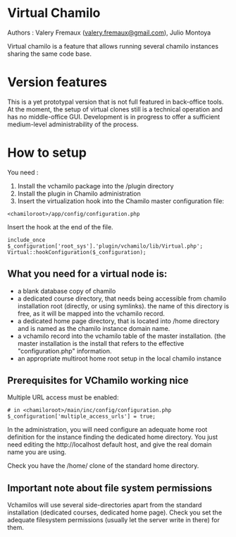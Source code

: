 Virtual Chamilo
===================

Authors : Valery Fremaux (valery.fremaux@gmail.com), Julio Montoya

Virtual chamilo is a feature that allows running several chamilo instances sharing the same
code base.

Version features
===================
This is a yet prototypal version that is not full featured in back-office tools.
At the moment, the setup of virtual clones still is a technical operation and has no
middle-office GUI. Development is in progress to offer a sufficient medium-level
administrability of the process.

How to setup
===================

You need :

1. Install the vchamilo package into the <chamiloroot>/plugin directory
2. Install the plugin in Chamilo administration
3. Insert the virtualization hook into the Chamilo master configuration file:

```
<chamiloroot>/app/config/configuration.php
```

Insert the hook at the end of the file.

```
include_once $_configuration['root_sys'].'plugin/vchamilo/lib/Virtual.php';
Virtual::hookConfiguration($_configuration);
```

What you need for a virtual node is:
-------------

- a blank database copy of chamilo
- a dedicated course directory, that needs being accessible from chamilo installation root (directly, or using symlinks). the name
of this directory is free, as it will be mapped into the vchamilo record.
- a dedicated home page directory, that is located into <chamiloroot>/home directory and is named
as the chamilo instance domain name.
- a vchamilo record into the vchamilo table of the master installation. (the master installation is the install that refers to
the effective "configuration.php" information.
- an appropriate multiroot home root setup in the local chamilo instance

Prerequisites for VChamilo working nice
-------------

Multiple URL access must be enabled:

```
# in <chamiloroot>/main/inc/config/configuration.php
$_configuration['multiple_access_urls'] = true;
```

In the administration, you will need configure an adequate home root definition for the instance finding
the dedicated home directory. You just need editing the http://localhost default host, and give the real domain
name you are using.

Check you have the <chamilo>/home/<instancedomain> clone of the standard home directory.

Important note about file system permissions
-------------

Vchamilos will use several side-directories apart from the standard installation (dedicated courses,
dedicated home page). Check you set the adequate filesystem permissions (usually let the server write
in there) for them.
